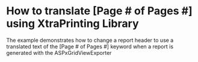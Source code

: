 # How to translate [Page # of Pages #] using XtraPrinting Library


<p>The example demonstrates how to change a report header to use a translated text of the [Page # of Pages #] keyword when a report is generated with the ASPxGridViewExporter</p>

<br/>


